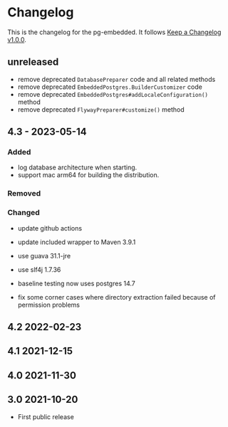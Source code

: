 # Changelog

This is the changelog for the pg-embedded. It follows [Keep a Changelog v1.0.0](http://keepachangelog.com/en/1.0.0/).

## unreleased

- remove deprecated `DatabasePreparer` code and all related methods
- remove deprecated `EmbeddedPostgres.BuilderCustomizer` code
- remove deprecated `EmbeddedPostgres#addLocaleConfiguration()` method
- remove deprecated `FlywayPreparer#customize()` method

## 4.3 - 2023-05-14

### Added

- log database architecture when starting.
- support mac arm64 for building the distribution.


### Removed

### Changed

- update github actions
- update included wrapper to Maven 3.9.1

- use guava 31.1-jre
- use slf4j 1.7.36
- baseline testing now uses postgres 14.7

- fix some corner cases where directory extraction failed because of permission problems

## 4.2 2022-02-23

## 4.1 2021-12-15

## 4.0 2021-11-30

## 3.0 2021-10-20

* First public release
